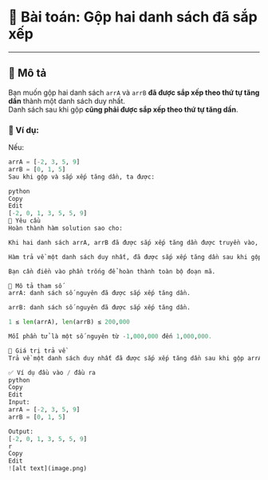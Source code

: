 # 🧩 Bài toán: Gộp hai danh sách đã sắp xếp

---

## 📄 Mô tả

Bạn muốn gộp hai danh sách `arrA` và `arrB` **đã được sắp xếp theo thứ tự tăng dần** thành một danh sách duy nhất.  
Danh sách sau khi gộp **cũng phải được sắp xếp theo thứ tự tăng dần**.

### 🧾 Ví dụ:
Nếu:
```python
arrA = [-2, 3, 5, 9]
arrB = [0, 1, 5]
Sau khi gộp và sắp xếp tăng dần, ta được:

python
Copy
Edit
[-2, 0, 1, 3, 5, 5, 9]
📌 Yêu cầu
Hoàn thành hàm solution sao cho:

Khi hai danh sách arrA, arrB đã được sắp xếp tăng dần được truyền vào,

Hàm trả về một danh sách duy nhất, đã được sắp xếp tăng dần sau khi gộp hai danh sách đó.

Bạn cần điền vào phần trống để hoàn thành toàn bộ đoạn mã.

🧷 Mô tả tham số
arrA: danh sách số nguyên đã được sắp xếp tăng dần.

arrB: danh sách số nguyên đã được sắp xếp tăng dần.

1 ≤ len(arrA), len(arrB) ≤ 200,000

Mỗi phần tử là một số nguyên từ -1,000,000 đến 1,000,000.

🔁 Giá trị trả về
Trả về một danh sách duy nhất đã được sắp xếp tăng dần sau khi gộp arrA và arrB.

✅ Ví dụ đầu vào / đầu ra
python
Copy
Edit
Input:
arrA = [-2, 3, 5, 9]
arrB = [0, 1, 5]

Output:
[-2, 0, 1, 3, 5, 5, 9]
r
Copy
Edit
![alt text](image.png)